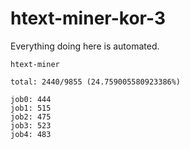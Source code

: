 # htext-miner-kor-3

Everything doing here is automated.

```
htext-miner

total: 2440/9855 (24.759005580923386%)

job0: 444
job1: 515
job2: 475
job3: 523
job4: 483
```
